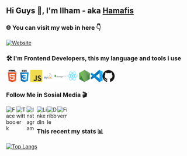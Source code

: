## Hi Guys 🙌, I'm Ilham - aka [Hamafis][website] 


### 🌐 You can visit my web in here 👇
[![Website](https://img.shields.io/website?label=Hamafis%20INC&logoColor=0086E8&style=for-the-badge&up_color=2289F8&up_message=Visit&url=https%3A%2F%2Fhamafis.netlify.app)](https://hamafis.netliy.app)

### 🛠️ I'm Frontend Developers, this my language and tools i use
[<img align="left" alt="HTML5" width="33px" src="https://raw.githubusercontent.com/github/explore/80688e429a7d4ef2fca1e82350fe8e3517d3494d/topics/html/html.png" />][website]
[<img align="left" alt="CSS3" width="33px" src="https://raw.githubusercontent.com/github/explore/80688e429a7d4ef2fca1e82350fe8e3517d3494d/topics/css/css.png" />][website]
[<img align="left" alt="JavaScript" width="33px" src="https://raw.githubusercontent.com/github/explore/80688e429a7d4ef2fca1e82350fe8e3517d3494d/topics/javascript/javascript.png" />][website]
[<img align="left" alt="MySQL" width="33px" src="https://raw.githubusercontent.com/github/explore/80688e429a7d4ef2fca1e82350fe8e3517d3494d/topics/mysql/mysql.png" />][website]
[<img align="left" alt="MongoDB" width="33px" src="https://raw.githubusercontent.com/github/explore/80688e429a7d4ef2fca1e82350fe8e3517d3494d/topics/mongodb/mongodb.png" />][website]
[<img align="left" alt="React" width="33px" src="https://raw.githubusercontent.com/github/explore/80688e429a7d4ef2fca1e82350fe8e3517d3494d/topics/react/react.png" />][website]
[<img align="left" alt="Node.js" width="33px" src="https://raw.githubusercontent.com/github/explore/80688e429a7d4ef2fca1e82350fe8e3517d3494d/topics/nodejs/nodejs.png" />][website]
[<img align="left" alt="Visual Studio Code" width="33px" src="https://raw.githubusercontent.com/github/explore/80688e429a7d4ef2fca1e82350fe8e3517d3494d/topics/visual-studio-code/visual-studio-code.png" />][website]
[<img align="left" alt="GitHub" width="33px" src="https://raw.githubusercontent.com/github/explore/78df643247d429f6cc873026c0622819ad797942/topics/github/github.png" />][website]

<br/>
<br/>


### Follow Me in Sosial Media 🎬 

[<img align="left" alt="Facebook" width="28px" src="https://cdn.jsdelivr.net/npm/simple-icons@6.5.0/icons/facebook.svg" />][facebook]
[<img align="left" alt="Twitter" width="28px" src="https://cdn.jsdelivr.net/npm/simple-icons@v3/icons/twitter.svg" />][twitter]
[<img align="left" alt="Instagram" width="28px" src="https://cdn.jsdelivr.net/npm/simple-icons@v3/icons/instagram.svg" />][instagram]
[<img align="left" alt="LinkedIn" width="28px" src="https://cdn.jsdelivr.net/npm/simple-icons@v3/icons/linkedin.svg" />][linkedin]
[<img align="left" alt="Dribble" width="28px" src="https://cdn.jsdelivr.net/npm/simple-icons@6.5.0/icons/dribbble.svg" />][dribble]
[<img align="left" alt="Fiverr" width="28px" src="https://cdn.jsdelivr.net/npm/simple-icons@6.5.0/icons/fiverr.svg" />][fiverr]

<br/>
<br/>

### This recent my stats 📊

[![Top Langs](https://github-readme-stats.vercel.app/api/top-langs/?username=hamafis)](https://github.com/hamafis/vitae)



[website]: https://hamafis.netliy.app
[facebook]: https://web.facebook.com/IlhamMuhFirdaus
[twitter]: https://twitter.com/Hamafis_
[instagram]: https://www.instagram.com/hamafis
[linkedin]: https://www.linkedin.com/in/hamafis
[dribble]: https://dribbble.com/Hamafis
[fiverr]: https://www.fiverr.com/hamafis
